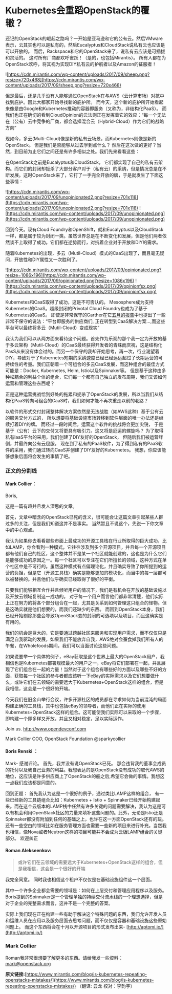 Kubernetes会重蹈OpenStack的覆辙？
==================

还记的OpenStack的崛起之路吗？一开始是亚马逊和它的公有云。然后VMware表示，云其实也可以是私有的，然后Eucalyptus和CloudStack说私有云也应该是可以开放的。 而后，Rackspace和它的OpenStack来了，说私有云应该是可插拔和灵活的。 这时所有厂商都欢呼雀跃！（是的，也包括Mirantis）。 所有人都在为OpenStack欢呼，将其视为实现DIY私有云的护航者以及Amazon的征服者！

![https://cdn.mirantis.com/wp-content/uploads/2017/09/sheep.png?resize=720x468](https://cdn.mirantis.com/wp-content/uploads/2017/09/sheep.png?resize=720x468)

但是最后，还是几乎没有人能够通过OpenStack在与AWS（云计算市场）对抗中找到庇护。因此大都家开始寻找新的庇护所。 
而今天，这个新的庇护所开始看起来像是由Google和Kubernetes推动的容器即服务（又称为，非结构化PaaS）。
而我们也正在确切的看到CloudOpinion的云法则正在发挥着它的效应：“每一个无法在（公有）云中竞争的厂商，都会选择混合云（Hybrid-Cloud）作为它们的战略方向”

现如今，多云(Multi-Cloud)像是新的私有云场景，而Kubernetes则像是新的OpenStack。 但是我们是否能够从过去学到点什么？ 然后在这次做的更好？当然，到目前为止它们之间还是有许多相似之处。我们先来看看这些：

在OpenStack之前是Eucalyptus和CloudStack， 它们都实现了自己的私有云架构。而它们的封闭却扼杀了大部分客户对于（私有云）的采纳，但是情况总是在不断发展。这时OpenStack来了，它打了一手完全开放的牌，于是就发生了下面这些事情：

![https://cdn.mirantis.com/wp-content/uploads/2017/09/unopinionated2.png?resize=701x118](https://cdn.mirantis.com/wp-content/uploads/2017/09/unopinionated2.png?resize=701x118)
![https://cdn.mirantis.com/wp-content/uploads/2017/09/unopinionated.png](https://cdn.mirantis.com/wp-content/uploads/2017/09/unopinionated.png)

回到今天。现有Cloud Foundry和OpenShift，就和Eucalyptus以及CloudStack一样，都是属于较为封闭一类。虽然世界总是在不断变化和发展，但是他们两者依然谈不上取得了成功。它们都在逆势而行，对抗着企业对于开放和DIY的需求。

随着Kubernetes的出现，多云（Mutil-Cloud）模式的CaaS出现了，而且毫无疑问，开放性和DIY属性又一次胜利了。

![https://cdn.mirantis.com/wp-content/uploads/2017/09/opinionated.png?resize=1086x196](https://cdn.mirantis.com/wp-content/uploads/2017/09/opinionated.png?resize=1086x196)
![https://cdn.mirantis.com/wp-content/uploads/2017/09/opinionfsx.png](https://cdn.mirantis.com/wp-content/uploads/2017/09/opinionfsx.png)

Kubernetes和CaaS取得了成功，这是不可否认的。 Mesosphere成为支持Kubernetes的CaaS。超级封闭的Privotal Cloud Foundry也成为了基于Kubernetes的CaaS。 即使是非常保守的Garther在它[五月的报告](https://www.gartner.com/doc/3728217/assessing-container-management-frameworks-running)中也提出了一些非常不保守的说法：“平台即服务的供应商们, 正在转型到CaaS解决方案...,而这些平台可以最终将多云（Mutil-Cloud）变成现实”

我认为我们可以从两方面来看待这个问题。首先作为乐观的那个我一定为开放的基于多云架构（Mutil-Cloud）的CaaS最终获得开发者的青睐而庆祝，这是结构化PasS从来没有体会过的。而另一个保守的我却开始思考，再一次，行业渴望着DIY，导致对于了Kubernetes短期的采纳速度已经已经远远超过了长期运营的可持续性的考量。我们正朝着一个可组合的多云CaaS发展，而这种组合的最佳方式可能是：Docker, Kubernetes, Helm, Istio以及Spinnaker等。 但是基于这种由多种松耦合的利益个体的组合，它们每一个都有自己独立的发布周期，我们又该如何运营和管理这些东西呢？

正是这种运营挑战恰到好处的拖累和扼杀了OpenStack的发展，所以当我们从结构化PaaS转向可组合的CaaS时，我们如何才能不再次重走以前的老路？

以软件的形式交付封闭整体解决方案依然是无法战胜（如AWS这种）基于公有云的服务交付方式的，
所以想要将基础设施市场转移到软件层面的唯一办法还是继续打着DIY的牌。
而经过一段时间后，运营这个软件的挑战将会更加尖锐，
于是基于（公有）云下的交付又将更具有吸引力。这又将是厄运的螺旋吗？
为了取得私有IaaS平台的采用，我们创建了DIY友好的OpenStack，
但随后我们被运营绊倒，并最终向公有云屈服。 
现在到了私有的PaaS软件，为了得到私有的PaaS软件的采用，我们通过转向CaaS并创建了DIY友好的Kubernetes。 我想，你应该能够想象后面将会发生的事情了吧。

### 正文的分割线

#### Mark Collier：

Boris,

这是一篇有趣并且发人深思的文章。

首先，文章中暗含的OpenStack已死的含义，很可能会让这篇文章引起某些人群过多的关注，但是我们知道这并不是事实。 当然暂且不说这个，先说一下你文章中的中心观点。

我认为如果你去看看那些市面上最成功的开源工具栈在行业所取得的巨大成功，比如LAMP，你会看到一种模式，它往往涉及到多个开源项目，并且每一个开源项目都有他们自己的社区，这个整体并不是某一个社区就能创建的，这也是为什么它们是能够成功的原因之一。每一个社区可以专注在它们所擅长的领域，这种方式在单个社区中是不可行的。虽然这种模式有点偏理论化，并且确实导致了你所提到的运营的负担，但是它（开源工具栈）确实是能够更加的模块化，而当中的每一层都可以被替换的。并且他们似乎确实已经取得了很好的平衡。

只要我们能够相互合作并且倾听用户的情况下，我们是有机会在开放的基础设施以及开放云领域复制这一成功的。
对于每一个用户而言他们都非常清楚，他们实际上正在努力的将各个部分组合在一起，尤其是关系到如何管理这只组合的怪物。但是这确实就是他们想要的，而我们还缺少的东西。 而回到OpenStack本身，我们已经开始剔除那些会导致OpenStack变的封闭的可选项以及项目，而且这确实是有用的。

我们的机会是巨大的，它是要通过跨越社区来服务和实现用户需求，而不仅仅只是满足自我驱动的发展，如果我们不能放弃自我，AWS绝对会蚕食掉我们所有人的午餐，在Wholefoods期间，我们可以当面讨论这些问题。

如果说要举一个具体的例子，eBay获取是这个世界上最大的OpenStack用户，我相信也是Kubernetes部署规模最大的用户之一，eBay将它们部署在一起，并且展现了它们组合在一起的力量！当然对于这个组合有哪些好的方面以及哪些不好的方面，获取每一个社区的参与者都应该听一下eBay的实际需求以及它们想要做什么，或许它们在云领域的需要远大于Kubernetes+OpenStack这样的组合，但是我相信，这会是一个很好的开端。

今天我们在旧金山举行会议，许多开源社区的成员都在寻求如何为当前混沌的局面构建正确的工具栈，其中也包括eBay的领导者，而他们正在实际的使用Kubernetes+OpenStack这样的组合。这可能使我们实际可以采取的一个步骤，即构建一个即多样又开放，并且又相对稳定，足以实际运作。

Join us. http://www.opendevconf.com

Mark Collier
COO, OpenStack Foundation
@sparkycollier

#### Boris Renski ：

Mark- 感谢评论。 首先，我并没有说OpenStack已死。 那会违背我的董事会成员的托付以及我自己业务的利益。我想表达的是OpenStack没有成功的取代AWS的地位，这应该是许多供应商上了OpenStack的船之后,希望它会做的事情。我想这一点我们应该都是同意的。

回到正题： 首先我认为这是一个很好的例子，通过类比LAMP这样的组合， 有一些已经新的工具链组合比如：Kubernetes + Istio + Spinnaker已经开始构建起来。而在这个云版本的LAMP栈中任然有许多关键的问题需要解决，我认为这是可以有机会利用OpenStack社区的力量来填补这些问题的。此外，无论是Istio还是Spinnaker都没有附加到任何的基础之上，也许在这一方面OpenStack还有的玩。还有一些空白的领域比如在服务管理方面也需要一些新的项目来进行补充。当然我也相信，像Nova或者Neutron这样的项目可能并不会成为云版LAMP组合的关键部分。 欢迎纠正

#### Roman Alekseenkov:

> 或许它们在云领域的需要远大于Kubernetes+OpenStack这样的组合，但是我相信，这会是一个很好的开端

我完全同意。 同时我也相信这个租户不仅仅是在基础设施组件这一个层面。

其中一个许多企业都会需要的领域是：如何在上层交付和管理应用程序以及服务。 Boris提到的Spinnaker是一个管理单独的持续交付流水线的一个理想选择，但是对于企业的完整需求而言，这并不是一个完整的答案。

实际上我们现在正在构建一些有助于解决这个特殊问题的东西，我们允许开发人员和运维人员在应用以及服务层面去思考问题，而不仅仅是容器和基础设施这些原始问题上。 而这个东西将会在十月以开源项目的形式发布出来- [http://aptomi.io/](http://aptomi.io/)

### Mark Collier 

Roman我非常很想要了解更多的东西。请给我发一些资料： mark@openstack.org

**原文链接:**[https://www.mirantis.com/blog/is-kubernetes-repeating-openstacks-mistakes/](https://www.mirantis.com/blog/is-kubernetes-repeating-openstacks-mistakes/) 
（翻译: 云龙 校对：李韵宇）
